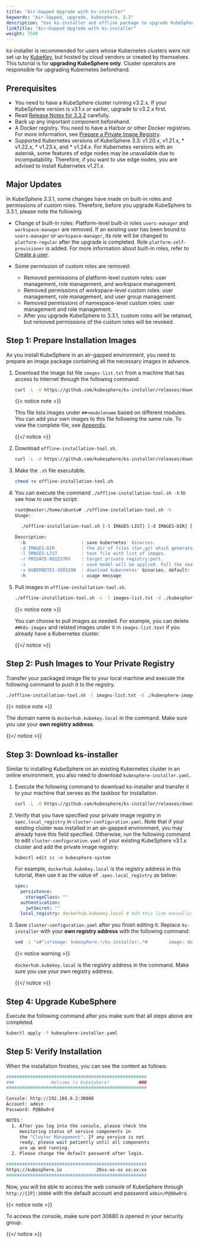 ```yaml
---
title: "Air-Gapped Upgrade with ks-installer"
keywords: "Air-Gapped, upgrade, kubesphere, 3.3"
description: "Use ks-installer and offline package to upgrade KubeSphere."
linkTitle: "Air-Gapped Upgrade with ks-installer"
weight: 7500
---
```


ks-installer is recommended for users whose Kubernetes clusters were not set up by [KubeKey](../../installing-on-linux/introduction/kubekey/), but hosted by cloud vendors or created by themselves. This tutorial is for **upgrading KubeSphere only**. Cluster operators are responsible for upgrading Kubernetes beforehand.


## Prerequisites

- You need to have a KubeSphere cluster running v3.2.x. If your KubeSphere version is v3.1.x or earlier, upgrade to v3.2.x first.
- Read [Release Notes for 3.3.2](../../../v3.3/release/release-v332/) carefully.
- Back up any important component beforehand.
- A Docker registry. You need to have a Harbor or other Docker registries. For more information, see [Prepare a Private Image Registry](../../installing-on-linux/introduction/air-gapped-installation/#step-2-prepare-a-private-image-registry).
- Supported Kubernetes versions of KubeSphere 3.3: v1.20.x, v1.21.x, * v1.22.x, * v1.23.x, and * v1.24.x. For Kubernetes versions with an asterisk, some features of edge nodes may be unavailable due to incompatability. Therefore, if you want to use edge nodes, you are advised to install Kubernetes v1.21.x.

## Major Updates

In KubeSphere 3.3.1, some changes have made on built-in roles and permissions of custom roles. Therefore, before you upgrade KubeSphere to 3.3.1, please note the following:

   - Change of built-in roles: Platform-level built-in roles `users-manager` and `workspace-manager` are removed. If an existing user has been bound to `users-manager` or `workspace-manager`, its role will be changed to `platform-regular` after the upgrade is completed. Role `platform-self-provisioner` is added. For more information about built-in roles, refer to [Create a user](../../quick-start/create-workspace-and-project).

   - Some permission of custom roles are removed:
       - Removed permissions of platform-level custom roles: user management, role management, and workspace management.
       - Removed permissions of workspace-level custom roles: user management, role management, and user group management.
       - Removed permissions of namespace-level custom roles: user management and role management.
       - After you upgrade KubeSphere to 3.3.1, custom roles will be retained, but removed permissions of the custom roles will be revoked.
## Step 1: Prepare Installation Images

As you install KubeSphere in an air-gapped environment, you need to prepare an image package containing all the necessary images in advance.

1. Download the image list file `images-list.txt` from a machine that has access to Internet through the following command:

   ```bash
   curl -L -O https://github.com/kubesphere/ks-installer/releases/download/v3.3.2/images-list.txt
   ```

   {{< notice note >}}

   This file lists images under `##+modulename` based on different modules. You can add your own images to this file following the same rule. To view the complete file, see [Appendix](../../installing-on-linux/introduction/air-gapped-installation/#image-list-of-kubesphere-v310).

   {{</ notice >}} 

2. Download `offline-installation-tool.sh`. 

   ```bash
   curl -L -O https://github.com/kubesphere/ks-installer/releases/download/v3.3.2/offline-installation-tool.sh
   ```

3. Make the `.sh` file executable.

   ```bash
   chmod +x offline-installation-tool.sh
   ```

4. You can execute the command `./offline-installation-tool.sh -h` to see how to use the script:

   ```bash
   root@master:/home/ubuntu# ./offline-installation-tool.sh -h
   Usage:
   
     ./offline-installation-tool.sh [-l IMAGES-LIST] [-d IMAGES-DIR] [-r PRIVATE-REGISTRY] [-v KUBERNETES-VERSION ]
   
   Description:
     -b                     : save kubernetes' binaries.
     -d IMAGES-DIR          : the dir of files (tar.gz) which generated by `docker save`. default: ./kubesphere-images
     -l IMAGES-LIST         : text file with list of images.
     -r PRIVATE-REGISTRY    : target private registry:port.
     -s                     : save model will be applied. Pull the images in the IMAGES-LIST and save images as a tar.gz file.
     -v KUBERNETES-VERSION  : download kubernetes' binaries. default: v1.17.9
     -h                     : usage message
   ```

5. Pull images in `offline-installation-tool.sh`.

   ```bash
   ./offline-installation-tool.sh -s -l images-list.txt -d ./kubesphere-images
   ```

   {{< notice note >}}

   You can choose to pull images as needed. For example, you can delete `##k8s-images` and related images under it in `images-list.text` if you already have a Kubernetes cluster.

   {{</ notice >}} 

## Step 2: Push Images to Your Private Registry

Transfer your packaged image file to your local machine and execute the following command to push it to the registry.

```bash
./offline-installation-tool.sh -l images-list.txt -d ./kubesphere-images -r dockerhub.kubekey.local
```

{{< notice note >}}

The domain name is `dockerhub.kubekey.local` in the command. Make sure you use your **own registry address**.

{{</ notice >}} 

## Step 3: Download ks-installer

Similar to installing KubeSphere on an existing Kubernetes cluster in an online environment, you also need to download `kubesphere-installer.yaml`.

1. Execute the following command to download ks-installer and transfer it to your machine that serves as the taskbox for installation.

   ```bash
   curl -L -O https://github.com/kubesphere/ks-installer/releases/download/v3.3.2/kubesphere-installer.yaml
   ```
   
2. Verify that you have specified your private image registry in `spec.local_registry` in `cluster-configuration.yaml`. Note that if your existing cluster was installed in an air-gapped environment, you may already have this field specified. Otherwise, run the following command to edit `cluster-configuration.yaml` of your existing KubeSphere v3.1.x cluster and add the private image registry:

   ```
   kubectl edit cc -n kubesphere-system
   ```

   For example, `dockerhub.kubekey.local` is the registry address in this tutorial, then use it as the value of `.spec.local_registry` as below:

   ```yaml
   spec:
     persistence:
       storageClass: ""
     authentication:
       jwtSecret: ""
     local_registry: dockerhub.kubekey.local # Add this line manually; make sure you use your own registry address.
   ```

3. Save `cluster-configuration.yaml` after you finish editing it. Replace `ks-installer` with your **own registry address** with the following command:

   ```bash
   sed -i "s#^\s*image: kubesphere.*/ks-installer:.*#        image: dockerhub.kubekey.local/kubesphere/ks-installer:v3.1.0#" kubesphere-installer.yaml
   ```

   {{< notice warning >}}

   `dockerhub.kubekey.local` is the registry address in the command. Make sure you use your own registry address.

   {{</ notice >}}

## Step 4: Upgrade KubeSphere

Execute the following command after you make sure that all steps above are completed.

```bash
kubectl apply -f kubesphere-installer.yaml
```

## Step 5: Verify Installation

When the installation finishes, you can see the content as follows:

```bash
#####################################################
###              Welcome to KubeSphere!           ###
#####################################################

Console: http://192.168.0.2:30880
Account: admin
Password: P@88w0rd

NOTES：
  1. After you log into the console, please check the
     monitoring status of service components in
     the "Cluster Management". If any service is not
     ready, please wait patiently until all components
     are up and running.
  2. Please change the default password after login.

#####################################################
https://kubesphere.io             20xx-xx-xx xx:xx:xx
#####################################################
```

Now, you will be able to access the web console of KubeSphere through `http://{IP}:30880` with the default account and password `admin/P@88w0rd`.

{{< notice note >}}

To access the console, make sure port 30880 is opened in your security group.

{{</ notice >}}

